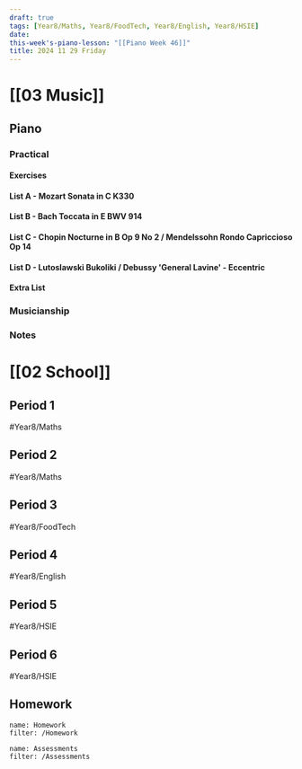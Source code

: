 ```yaml
---
draft: true
tags: [Year8/Maths, Year8/FoodTech, Year8/English, Year8/HSIE]
date: 
this-week's-piano-lesson: "[[Piano Week 46]]"
title: 2024 11 29 Friday
---
```


# [[03 Music]]

## Piano

### Practical

#### Exercises

#### List A - Mozart Sonata in C K330

#### List B - Bach Toccata in E BWV 914

#### List C - Chopin Nocturne in B Op 9 No 2 / Mendelssohn Rondo Capriccioso Op 14

#### List D - Lutoslawski Bukoliki / Debussy 'General Lavine' - Eccentric

#### Extra List

### Musicianship

### Notes

# [[02 School]]

## Period 1

#Year8/Maths

## Period 2

#Year8/Maths

## Period 3

#Year8/FoodTech

## Period 4

#Year8/English

## Period 5

#Year8/HSIE

## Period 6

#Year8/HSIE

## Homework

```todoist
name: Homework
filter: /Homework
```

```todoist
name: Assessments
filter: /Assessments
```
